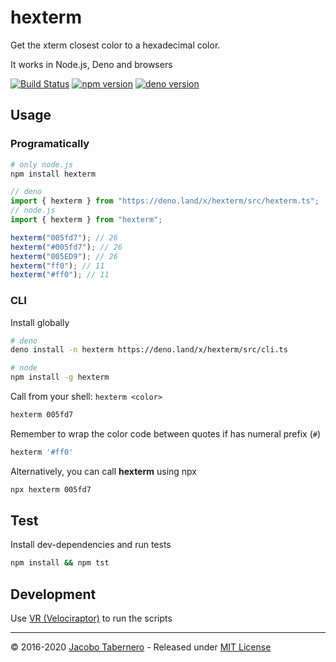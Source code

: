 # hexterm

Get the xterm closest color to a hexadecimal color.

It works in Node.js, Deno and browsers

[![Build Status](https://travis-ci.org/jacoborus/hexterm.svg?branch=master)](https://travis-ci.org/jacoborus/hexterm)
[![npm version](https://badge.fury.io/js/hexterm.svg)](https://www.npmjs.com/package/hexterm)
[![deno version](https://shield.deno.dev/x/hexterm)](https://deno.land/x/hexterm)

## Usage

### Programatically

```sh
# only node.js
npm install hexterm
```

```js
// deno
import { hexterm } from "https://deno.land/x/hexterm/src/hexterm.ts";
// node.js
import { hexterm } from "hexterm";

hexterm("005fd7"); // 26
hexterm("#005fd7"); // 26
hexterm("005ED9"); // 26
hexterm("ff0"); // 11
hexterm("#ff0"); // 11
```

### CLI

Install globally

```sh
# deno
deno install -n hexterm https://deno.land/x/hexterm/src/cli.ts

# node
npm install -g hexterm
```

Call from your shell: `hexterm <color>`

```sh
hexterm 005fd7
```

Remember to wrap the color code between quotes if has numeral prefix (`#`)

```sh
hexterm '#ff0'
```

Alternatively, you can call **hexterm** using npx

```sh
npx hexterm 005fd7
```

## Test

Install dev-dependencies and run tests

```sh
npm install && npm tst
```

## Development

Use [VR (Velociraptor)](https://velociraptor.run/) to run the scripts

---

© 2016-2020 [Jacobo Tabernero](https://github.com/jacoborus) - Released under
[MIT License](https://raw.github.com/jacoborus/hexterm/master/LICENSE)
